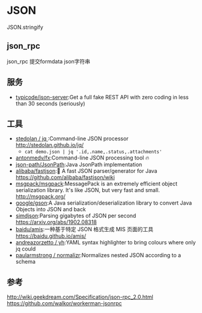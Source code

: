 # JSON

JSON.stringify

## json_rpc

json_rpc 提交formdata json字符串

## 服务

* [typicode/json-server](https://github.com/typicode/json-server):Get a full fake REST API with zero coding in less than 30 seconds (seriously)

## 工具

* [ stedolan / jq ](https://github.com/stedolan/jq):Command-line JSON processor http://stedolan.github.io/jq/
	- `cat demo.json | jq '.id,.name,.status,.attachments'`
* [antonmedv/fx](https://github.com/antonmedv/fx):Command-line JSON processing tool 🔥
* [json-path/JsonPath](https://github.com/json-path/JsonPath):Java JsonPath implementation
* [alibaba/fastjson](https://github.com/alibaba/fastjson):🚄 A fast JSON parser/generator for Java https://github.com/alibaba/fastjson/wiki
* [msgpack/msgpack](https://github.com/msgpack/msgpack):MessagePack is an extremely efficient object serialization library. It's like JSON, but very fast and small. http://msgpack.org/
* [google/gson](https://github.com/google/gson):A Java serialization/deserialization library to convert Java Objects into JSON and back
* [simdjson](https://github.com/lemire/simdjson):Parsing gigabytes of JSON per second https://arxiv.org/abs/1902.08318
* [baidu/amis](https://github.com/baidu/amis):一种基于特定 JSON 格式生成 MIS 页面的工具 https://baidu.github.io/amis/
* [andreazorzetto / yh](https://github.com/andreazorzetto/yh):YAML syntax highlighter to bring colours where only jq could
* [paularmstrong / normalizr](https://github.com/paularmstrong/normalizr):Normalizes nested JSON according to a schema

## 参考

http://wiki.geekdream.com/Specification/json-rpc_2.0.html
https://github.com/walkor/workerman-jsonrpc
